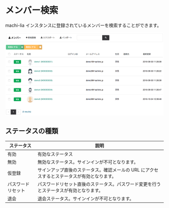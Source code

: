 # メンバー検索

machi-lia インスタンスに登録されているメンバーを検索することができます。

![member](img/member.png)

## ステータスの種類

| ステータス | 説明 |
| -------- | ---- |
| 有効 | 有効なステータス |
| 無効 | 無効なステータス。サインインが不可となります。 |
| 仮登録 | サインアップ直後のステータス。確認メールの URL にアクセスするとステータスが有効となります。 |
| パスワードリセット | パスワードリセット直後のステータス。パスワード変更を行うとステータスが有効となります。 |
| 退会 | 退会ステータス。サインインが不可となります。 |

